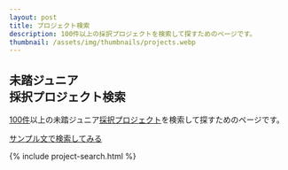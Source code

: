 ```yaml
---
layout: post
title: プロジェクト検索
description: 100件以上の採択プロジェクトを検索して探すためのページです。
thumbnail: /assets/img/thumbnails/projects.webp
---
```


<div class="projects">
  <h2>未踏ジュニア<br class="ph">採択プロジェクト検索</h2>
  <p>
    <a href='/stats#total'>100件</a>以上の未踏ジュニア<a href='/projects'>採択プロジェクト</a>を検索して探すためのページです。
  </p>

  <a href="#" class="button" id="category-link">サンプル文で検索してみる</a>

  {% include project-search.html %}
</div>
